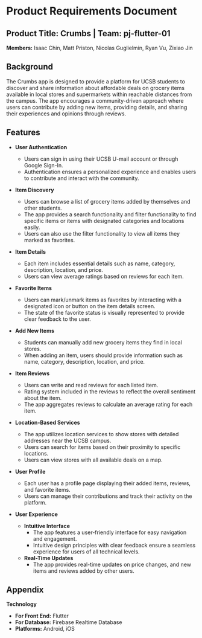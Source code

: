 # Product Requirements Document

## Product Title: Crumbs | Team: pj-flutter-01
**Members:** Isaac Chin, Matt Priston, Nicolas Guglielmin, Ryan Vu, Zixiao Jin

## Background
The Crumbs app is designed to provide a platform for UCSB students to discover and share information about affordable deals on grocery items available in local stores and supermarkets within reachable distances from the campus. The app encourages a community-driven approach where users can contribute by adding new items, providing details, and sharing their experiences and opinions through reviews.

## Features
- **User Authentication**
  - Users can sign in using their UCSB U-mail account or through Google Sign-In.
  - Authentication ensures a personalized experience and enables users to contribute and interact with the community.
  
- **Item Discovery**
  - Users can browse a list of grocery items added by themselves and other students.
  - The app provides a search functionality and filter functionality to find specific items or items with designated categories and locations easily.
  - Users can also use the filter functionality to view all items they marked as favorites.

- **Item Details**
  - Each item includes essential details such as name, category, description, location, and price.
  - Users can view average ratings based on reviews for each item.
  
- **Favorite Items**
  - Users can mark/unmark items as favorites by interacting with a designated icon or button on the item details screen.
  - The state of the favorite status is visually represented to provide clear feedback to the user.

- **Add New Items**
  - Students can manually add new grocery items they find in local stores.
  - When adding an item, users should provide information such as name, category, description, location, and price.

- **Item Reviews**
  - Users can write and read reviews for each listed item.
  - Rating system included in the reviews to reflect the overall sentiment about the item.
  - The app aggregates reviews to calculate an average rating for each item.

- **Location-Based Services**
  - The app utilizes location services to show stores with detailed addresses near the UCSB campus.
  - Users can search for items based on their proximity to specific locations.
  - Users can view stores with all available deals on a map.

- **User Profile**
  - Each user has a profile page displaying their added items, reviews, and favorite items.
  - Users can manage their contributions and track their activity on the platform.

- **User Experience**
  - **Intuitive Interface**
    - The app features a user-friendly interface for easy navigation and engagement.
    - Intuitive design principles with clear feedback ensure a seamless experience for users of all technical levels.
  - **Real-Time Updates**
    - The app provides real-time updates on price changes, and new items and reviews added by other users.

## Appendix
**Technology**
- **For Front End:** Flutter
- **For Database:** Firebase Realtime Database
- **Platforms:** Android, iOS
